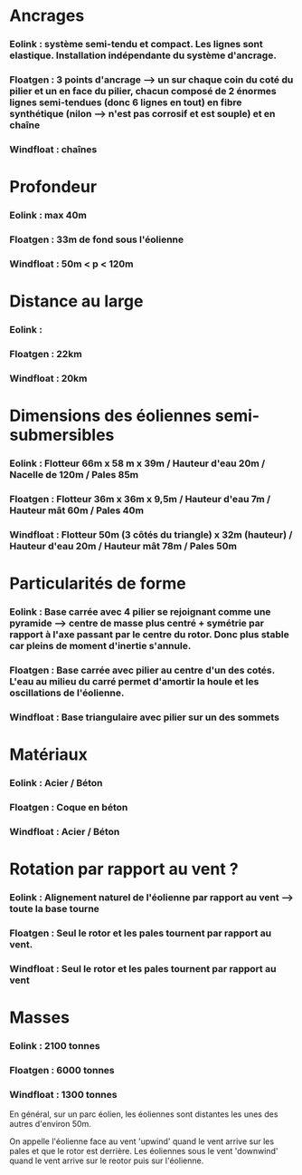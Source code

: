 # Ancrages

### Eolink : système semi-tendu et compact. Les lignes sont elastique. Installation indépendante du système d'ancrage.
### Floatgen : 3 points d'ancrage --> un sur chaque coin du coté du pilier et un en face du pilier, chacun composé de 2 énormes lignes semi-tendues (donc 6 lignes en tout) en fibre synthétique (nilon --> n'est pas corrosif et est souple) et en chaîne 
### Windfloat : chaînes

# Profondeur

### Eolink : max 40m
### Floatgen : 33m de fond sous l'éolienne
### Windfloat : 50m < p < 120m 

# Distance au large

### Eolink : 
### Floatgen : 22km
### Windfloat : 20km

# Dimensions des éoliennes semi-submersibles

### Eolink : Flotteur 66m x 58 m x 39m / Hauteur d'eau 20m / Nacelle de 120m / Pales 85m 
### Floatgen : Flotteur 36m x 36m x 9,5m / Hauteur d'eau 7m / Hauteur mât 60m / Pales 40m
### Windfloat : Flotteur 50m (3 côtés du triangle) x 32m (hauteur) / Hauteur d'eau 20m / Hauteur mât 78m / Pales 50m

# Particularités de forme

### Eolink : Base carrée avec 4 pilier se rejoignant comme une pyramide --> centre de masse plus centré + symétrie par rapport à l'axe passant par le centre du rotor. Donc plus stable car pleins de moment d'inertie s'annule. 
### Floatgen : Base carrée avec pilier au centre d'un des cotés. L'eau au milieu du carré permet d'amortir la houle et les oscillations de l'éolienne. 
### Windfloat : Base triangulaire avec pilier sur un des sommets

# Matériaux

### Eolink : Acier / Béton 
### Floatgen : Coque en béton
### Windfloat : Acier / Béton

# Rotation par rapport au vent ?

### Eolink : Alignement naturel de l'éolienne par rapport au vent --> toute la base tourne
### Floatgen : Seul le rotor et les pales tournent par rapport au vent. 
### Windfloat : Seul le rotor et les pales tournent par rapport au vent

# Masses

### Eolink : 2100 tonnes
### Floatgen : 6000 tonnes 
### Windfloat : 1300 tonnes

En général, sur un parc éolien, les éoliennes sont distantes les unes des autres d'environ 50m.

On appelle l'éolienne face au vent 'upwind' quand le vent arrive sur les pales et que le rotor est derrière. 
Les éoliennes sous le vent 'downwind' quand le vent arrive sur le reotor puis sur l'éolienne.

